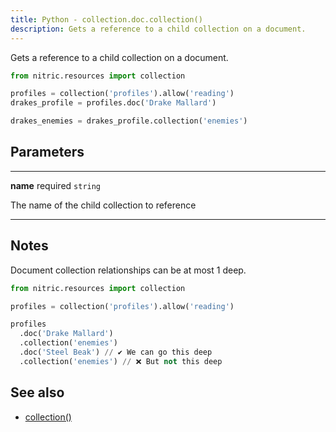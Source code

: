 ```yaml
---
title: Python - collection.doc.collection()
description: Gets a reference to a child collection on a document.
---
```


Gets a reference to a child collection on a document.

```python
from nitric.resources import collection

profiles = collection('profiles').allow('reading')
drakes_profile = profiles.doc('Drake Mallard')

drakes_enemies = drakes_profile.collection('enemies')
```

## Parameters

---

**name** required `string`

The name of the child collection to reference

---

## Notes

Document collection relationships can be at most 1 deep.

```python
from nitric.resources import collection

profiles = collection('profiles').allow('reading')

profiles
  .doc('Drake Mallard')
  .collection('enemies')
  .doc('Steel Beak') // ✔️ We can go this deep
  .collection('enemies') // ❌ But not this deep
```

## See also

- [collection()](./collection.md)
